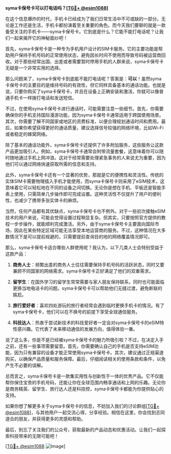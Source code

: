 **syma卡保号卡可以打电话吗？[[TG💪+ @esim1088](https://t.me/s/esim1088)]**

在这个信息爆炸的时代，手机卡已经成为了我们日常生活中不可或缺的一部分。无论是工作还是生活，手机卡都扮演着至关重要的角色。而今天我们要聊的就是一款备受关注的手机卡——syma卡保号卡。它到底是什么？它能不能打电话呢？让我们一起来揭开它的神秘面纱吧！

首先，syma卡保号卡是一种专为手机用户设计的SIM卡服务。它的主要功能是帮助用户保持手机号码的正常使用状态，避免因长时间不使用而导致号码被运营商回收。对于那些经常出国、出差或者需要暂时停用手机的人群来说，syma卡保号卡无疑是一个非常实用的选择。

那么问题来了，syma卡保号卡到底能不能打电话呢？答案是：**可以**！虽然syma卡保号卡的主要目的是维持号码的有效性，但它同样具备基本的通话功能。也就是说，只要你购买了syma卡保号卡，并且在设备上正确安装和激活，你就可以像普通手机卡一样拨打电话和发送短信。

不过，在使用syma卡保号卡进行通话时，可能需要注意一些细节。首先，你需要确保你的手机支持国际漫游功能，因为syma卡保号卡通常适用于跨国使用场景。其次，你需要了解不同国家或地区的资费标准，以便合理规划通话时间和费用。最后，如果你希望获得更好的通话质量，建议选择信号较强的网络环境，比如Wi-Fi或者稳定的蜂窝网络。

除了基本的通话功能外，syma卡保号卡还提供了许多附加服务，这些服务让这款产品更加吸引人。例如，syma卡保号卡通常会附带流量套餐，这意味着你可以随时随地通过手机上网冲浪。这对于经常需要处理紧急事务的人来说尤为重要，因为他们可以通过网络快速获取所需的信息和支持。

此外，syma卡保号卡还有一个显著的优势，那就是它的便携性和灵活性。传统的实体SIM卡需要物理插入手机才能使用，而syma卡保号卡则采用了eSIM技术，这意味着它可以轻松地在不同的设备之间切换。无论你是想在手机、平板还是智能手表上使用，只需简单几步操作即可完成设置。这种灵活性不仅提升了用户的便利性，也减少了携带多张实体卡的麻烦。

当然，任何产品都有其优缺点，syma卡保号卡也不例外。对于一些初次接触eSIM技术的用户来说，可能会觉得设置过程稍显复杂。但其实，只要按照官方提供的教程一步步操作，就能顺利完成激活。另外，由于syma卡保号卡主要面向国际市场，因此在某些特定区域可能无法享受本地运营商的服务。不过，这种情况在大多数情况下是可以提前规避的，只需要提前查询目的地的网络覆盖情况即可。

那么，syma卡保号卡适合哪些人群使用呢？我认为，以下几类人士会特别受益于这款产品：

1. **商务人士**：频繁出差的商务人士往往需要保持手机号码的活跃状态，同时又要兼顾不同国家的网络需求。syma卡保号卡正好满足了他们的双重需求。
   
2. **留学生**：在国外学习的留学生常常需要与家人朋友保持联系，同时也可能面临更换当地电话卡的问题。syma卡保号卡可以帮助他们无缝过渡，避免断联的尴尬。

3. **旅行爱好者**：喜欢四处游玩的旅行者经常会遇到临时更换手机卡的情况。有了syma卡保号卡，他们可以在不换号的前提下享受全球通信服务。

4. **科技达人**：热衷于尝试新技术的科技爱好者一定会对syma卡保号卡的eSIM特性感兴趣。它代表了未来移动通信的发展方向，值得体验一番。

说了这么多，你是不是已经被syma卡保号卡的魅力所吸引啦？不过，在决定入手之前，还有一些事项需要留意。首先，你需要确认自己的手机是否支持eSIM功能，因为只有兼容的设备才能正常使用syma卡保号卡。其次，建议通过正规渠道购买，以确保产品质量和服务保障。最后，仔细阅读相关的使用条款和条件，以免产生不必要的误解。

总而言之，syma卡保号卡是一款集实用性与创新性于一体的优秀产品。它不仅能帮你保住宝贵的手机号码，还能让你在全球范围内畅享通话和上网的乐趣。无论你是商务精英、留学生、旅行达人还是科技控，syma卡保号卡都能为你提供贴心的支持。

如果你想了解更多关于syma卡保号卡的信息，不妨加入我们的讨论群组[[TG💪+ @esim1088](https://t.me/s/esim1088)]，与其他用户一起交流心得，分享经验。相信在这里，你会找到志同道合的朋友，并获得更多的灵感和帮助。

最后，别忘了关注我们的公众号，获取最新的产品动态和优惠活动。让我们一起探索科技带来的无限可能吧！

[[TG💪+ @esim1088](https://t.me/s/esim1088) ![Image](https://i.postimg.cc/4NQfJmqS/Snipaste-2025-05-13-00-14-12.png)]